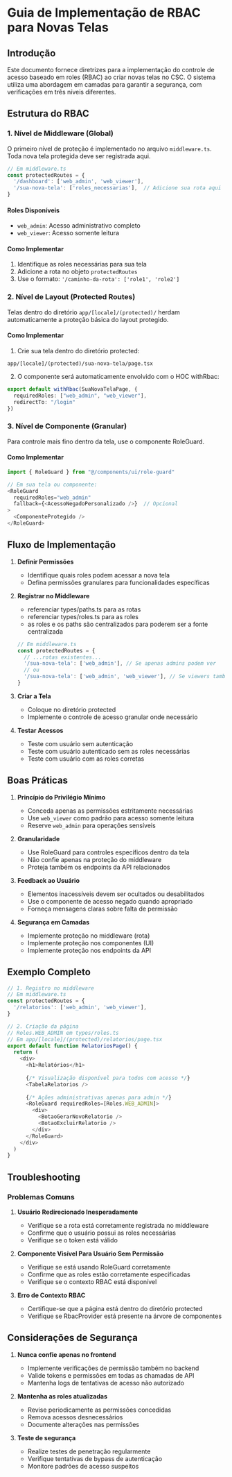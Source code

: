 # Guia de Implementação de RBAC para Novas Telas

## Introdução

Este documento fornece diretrizes para a implementação do controle de acesso baseado em roles (RBAC) ao criar novas telas no CSC. O sistema utiliza uma abordagem em camadas para garantir a segurança, com verificações em três níveis diferentes.

## Estrutura do RBAC

### 1. Nível de Middleware (Global)

O primeiro nível de proteção é implementado no arquivo `middleware.ts`. Toda nova tela protegida deve ser registrada aqui.

```typescript
// Em middleware.ts
const protectedRoutes = {
  '/dashboard': ['web_admin', 'web_viewer'],
  '/sua-nova-tela': ['roles_necessarias'],  // Adicione sua rota aqui
}
```

#### Roles Disponíveis
- `web_admin`: Acesso administrativo completo
- `web_viewer`: Acesso somente leitura

#### Como Implementar

1. Identifique as roles necessárias para sua tela
2. Adicione a rota no objeto `protectedRoutes`
3. Use o formato: `'/caminho-da-rota': ['role1', 'role2']`

### 2. Nível de Layout (Protected Routes)

Telas dentro do diretório `app/[locale]/(protected)/` herdam automaticamente a proteção básica do layout protegido.

#### Como Implementar

1. Crie sua tela dentro do diretório protected:
```
app/[locale]/(protected)/sua-nova-tela/page.tsx
```

2. O componente será automaticamente envolvido com o HOC withRbac:
```typescript
export default withRbac(SuaNovaTelaPage, {
  requiredRoles: ["web_admin", "web_viewer"],
  redirectTo: "/login"
})
```

### 3. Nível de Componente (Granular)

Para controle mais fino dentro da tela, use o componente RoleGuard.

#### Como Implementar

```typescript
import { RoleGuard } from "@/components/ui/role-guard"

// Em sua tela ou componente:
<RoleGuard 
  requiredRoles="web_admin"
  fallback={<AcessoNegadoPersonalizado />}  // Opcional
>
  <ComponenteProtegido />
</RoleGuard>
```

## Fluxo de Implementação

1. **Definir Permissões**
   - Identifique quais roles podem acessar a nova tela
   - Defina permissões granulares para funcionalidades específicas

2. **Registrar no Middleware**
   - referenciar types/paths.ts para as rotas
   - referenciar types/roles.ts para as roles
   - as roles e os paths são centralizados para poderem ser a fonte centralizada
   ```typescript
   // Em middleware.ts
   const protectedRoutes = {
     // ...rotas existentes...
     '/sua-nova-tela': ['web_admin'], // Se apenas admins podem ver
     // ou
     '/sua-nova-tela': ['web_admin', 'web_viewer'], // Se viewers também podem ver
   }
   ```

3. **Criar a Tela**
   - Coloque no diretório protected
   - Implemente o controle de acesso granular onde necessário

4. **Testar Acessos**
   - Teste com usuário sem autenticação
   - Teste com usuário autenticado sem as roles necessárias
   - Teste com usuário com as roles corretas

## Boas Práticas

1. **Princípio do Privilégio Mínimo**
   - Conceda apenas as permissões estritamente necessárias
   - Use `web_viewer` como padrão para acesso somente leitura
   - Reserve `web_admin` para operações sensíveis

2. **Granularidade**
   - Use RoleGuard para controles específicos dentro da tela
   - Não confie apenas na proteção do middleware
   - Proteja também os endpoints da API relacionados

3. **Feedback ao Usuário**
   - Elementos inacessíveis devem ser ocultados ou desabilitados
   - Use o componente de acesso negado quando apropriado
   - Forneça mensagens claras sobre falta de permissão

4. **Segurança em Camadas**
   - Implemente proteção no middleware (rota)
   - Implemente proteção nos componentes (UI)
   - Implemente proteção nos endpoints da API

## Exemplo Completo

```typescript
// 1. Registro no middleware
// Em middleware.ts
const protectedRoutes = {
  '/relatorios': ['web_admin', 'web_viewer'],
}

// 2. Criação da página
// Roles.WEB_ADMIN em types/roles.ts
// Em app/[locale]/(protected)/relatorios/page.tsx
export default function RelatoriosPage() {
  return (
    <div>
      <h1>Relatórios</h1>
      
      {/* Visualização disponível para todos com acesso */}
      <TabelaRelatorios />
      
      {/* Ações administrativas apenas para admin */}
      <RoleGuard requiredRoles=[Roles.WEB_ADMIN]>
        <div>
          <BotaoGerarNovoRelatorio />
          <BotaoExcluirRelatorio />
        </div>
      </RoleGuard>
    </div>
  )
}
```

## Troubleshooting

### Problemas Comuns

1. **Usuário Redirecionado Inesperadamente**
   - Verifique se a rota está corretamente registrada no middleware
   - Confirme que o usuário possui as roles necessárias
   - Verifique se o token está válido

2. **Componente Visível Para Usuário Sem Permissão**
   - Verifique se está usando RoleGuard corretamente
   - Confirme que as roles estão corretamente especificadas
   - Verifique se o contexto RBAC está disponível

3. **Erro de Contexto RBAC**
   - Certifique-se que a página está dentro do diretório protected
   - Verifique se RbacProvider está presente na árvore de componentes

## Considerações de Segurança

1. **Nunca confie apenas no frontend**
   - Implemente verificações de permissão também no backend
   - Valide tokens e permissões em todas as chamadas de API
   - Mantenha logs de tentativas de acesso não autorizado

2. **Mantenha as roles atualizadas**
   - Revise periodicamente as permissões concedidas
   - Remova acessos desnecessários
   - Documente alterações nas permissões

3. **Teste de segurança**
   - Realize testes de penetração regularmente
   - Verifique tentativas de bypass de autenticação
   - Monitore padrões de acesso suspeitos